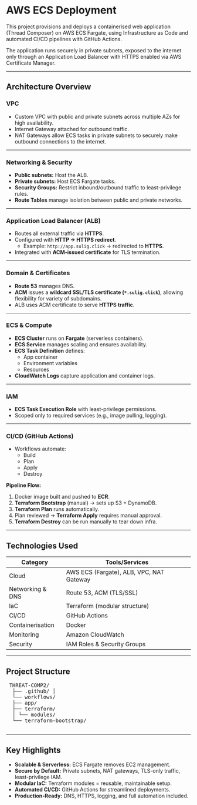 # AWS ECS Deployment

This project provisions and deploys a containerised web application (Thread Composer) on AWS ECS Fargate, using Infrastructure as Code  and automated CI/CD pipelines with GitHub Actions.

The application runs securely in private subnets, exposed to the internet only through an Application Load Balancer  with HTTPS enabled via AWS Certificate Manager.

---

## Architecture Overview

### VPC
- Custom VPC with public and private subnets across multiple AZs for high availability.  
- Internet Gateway attached for outbound traffic.  
- NAT Gateways allow ECS tasks in private subnets to securely make outbound connections to the internet.  

---

### Networking & Security
- **Public subnets:** Host the ALB.  
- **Private subnets:** Host ECS Fargate tasks.  
- **Security Groups:** Restrict inbound/outbound traffic to least-privilege rules.  
- **Route Tables** manage isolation between public and private networks.    

---

### Application Load Balancer (ALB)
- Routes all external traffic via **HTTPS**.  
- Configured with **HTTP → HTTPS redirect**.  
  - Example: `http://app.sulig.click` → redirected to **HTTPS**.  
- Integrated with **ACM-issued certificate** for TLS termination.  
---

### Domain & Certificates
- **Route 53** manages DNS.  
- **ACM** issues a **wildcard SSL/TLS certificate (`*.sulig.click`)**, allowing flexibility for variety of subdomains.  
- ALB uses ACM certificate to serve **HTTPS traffic**.  

---

### ECS & Compute
- **ECS Cluster** runs on **Fargate** (serverless containers).  
- **ECS Service** manages scaling and ensures availability.  
- **ECS Task Definition** defines:  
  - App container  
  - Environment variables  
  - Resources  
- **CloudWatch Logs** capture application and container logs.  

---

### IAM
- **ECS Task Execution Role** with least-privilege permissions.  
- Scoped only to required services (e.g., image pulling, logging).  

---

### CI/CD (GitHub Actions)
- Workflows automate:  
  - Build  
  - Plan  
  - Apply  
  - Destroy  

**Pipeline Flow:**  
1. Docker image built and pushed to **ECR**.  
2. **Terraform Bootstrap** (manual) → sets up S3 + DynamoDB.  
3. **Terraform Plan** runs automatically.  
4. Plan reviewed → **Terraform Apply** requires manual approval.  
5. **Terraform Destroy** can be run manually to tear down infra.  

---

## Technologies Used

| Category            | Tools/Services |
|----------------------|----------------|
| Cloud               | AWS ECS (Fargate), ALB, VPC, NAT Gateway |
| Networking & DNS    | Route 53, ACM (TLS/SSL) |
| IaC                 | Terraform (modular structure) |
| CI/CD               | GitHub Actions |
| Containerisation    | Docker |
| Monitoring          | Amazon CloudWatch |
| Security            | IAM Roles & Security Groups |

---

## Project Structure

<pre> THREAT-COMP2/ 
  ├── .github/ │ 
  └── workflows/ 
  ├── app/ 
  ├── terraform/ 
  │ └── modules/ 
  └── terraform-bootstrap/
    </pre>


---

## Key Highlights

- **Scalable & Serverless:** ECS Fargate removes EC2 management.  
- **Secure by Default:** Private subnets, NAT gateways, TLS-only traffic, least-privilege IAM.  
- **Modular IaC:** Terraform modules = reusable, maintainable setup.  
- **Automated CI/CD:** GitHub Actions for streamlined deployments.  
- **Production-Ready:** DNS, HTTPS, logging, and full automation included.  

